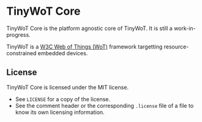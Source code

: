 <!--
  SPDX-FileCopyrightText: 2019, 2021-2023 Junde Yhi <junde@yhi.moe>
  SPDX-License-Identifier: CC0-1.0
-->

# TinyWoT Core

TinyWoT Core is the platform agnostic core of TinyWoT. It is still a work-in-progress.

TinyWoT is a [W3C Web of Things (WoT)](https://www.w3.org/WoT/) framework targetting resource-constrained embedded devices.

## License

TinyWoT Core is licensed under the MIT license.

- See `LICENSE` for a copy of the license.
- See the comment header or the corresponding `.license` file of a file to know its own licensing information.
